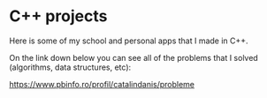 # C++ projects
Here is some of my school and personal apps that I made in C++.

On the link down below you can see all of the problems that I solved (algorithms, data structures, etc):

https://www.pbinfo.ro/profil/catalindanis/probleme

